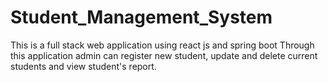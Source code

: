 # Student_Management_System
This is a full stack web application using react js and spring boot
Through this application admin can register new student, update and delete current students and
view student's report.
